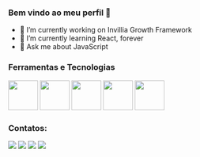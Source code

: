 ### Bem vindo ao meu perfil 👋

<!--Este é um template para utilizarem como base para seus READMES de perfil.
Note que onde está "seu-usuário-aqui", você deve colocar seu usuário, ok? 
Além disso, esclua os comentários como esse -->

- 🔭 I’m currently working on Invillia Growth Framework
- 🌱 I’m currently learning React, forever
- 💬 Ask me about JavaScript

### Ferramentas e Tecnologias

<!-- Utilize o https://devicon.dev/ para mais ícones, esses são apenas exemplos -->

<img src="https://cdn.jsdelivr.net/gh/devicons/devicon/icons/javascript/javascript-original.svg" width="60" /> <img src="https://cdn.jsdelivr.net/gh/devicons/devicon/icons/react/react-original.svg" width="60" /> <img src="https://cdn.jsdelivr.net/gh/devicons/devicon/icons/typescript/typescript-original.svg" width="60" /> <img src="https://cdn.jsdelivr.net/gh/devicons/devicon/icons/vuejs/vuejs-original.svg" width="60" /> <img src="https://cdn.jsdelivr.net/gh/devicons/devicon/icons/apple/apple-original.svg" width="60" />

### Contatos:

<div>
<a href="https://www.youtube.com/mateussantana" target="_blank"><img src="https://img.shields.io/badge/YouTube-FF0000?style=for-the-badge&logo=youtube&logoColor=white" target="_blank"></a>
<a href="https://instagram.com/omateus.me" target="_blank"><img src="https://img.shields.io/badge/-Instagram-%23E4405F?style=for-the-badge&logo=instagram&logoColor=white" target="_blank"></a>
<a href = "mailto:nesantana15@gmail.com"><img src="https://img.shields.io/badge/Gmail-D14836?style=for-the-badge&logo=gmail&logoColor=white" target="_blank"></a>
<a href="https://www.linkedin.com/in/nesantana15" target="_blank"><img src="https://img.shields.io/badge/-LinkedIn-%230077B5?style=for-the-badge&logo=linkedin&logoColor=white" target="_blank"></a>   
</div>
